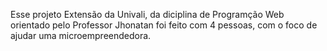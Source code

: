 Esse projeto Extensão da Univali, da diciplina de Programção Web orientado pelo Professor Jhonatan foi feito com 4 pessoas, com o foco de ajudar uma microempreendedora.
